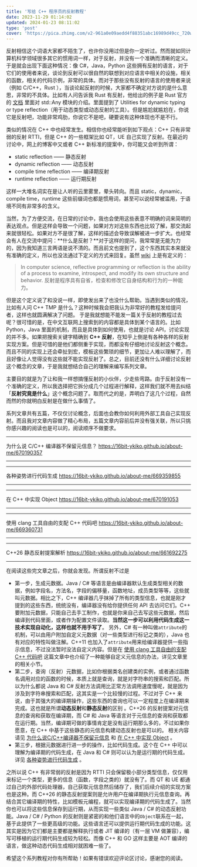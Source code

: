 ```yaml
---
title: '写给 C++ 程序员的反射教程'
date: 2023-11-29 01:14:02
updated: 2024-01-23 08:11:02
type: 'post'
cover: 'https://pica.zhimg.com/v2-961a0e09aedd4f88351abc16989d49cc_720w.jpg?source=172ae18b'
---
```



反射相信这个词语大家都不陌生了，也许你没用过但是你一定听过。然而就如同计算机科学领域很多其它的惯用词一样，对于反射，并没有一个准确而清晰的定义。于是就会出现下面这种情况：像 C#，Java，Python 这些拥有反射的语言，对于它们的使用者来说，谈论到反射可以很自然的联想到对应语言中相关的设施，相关的函数，相关的代码示例，非常的具体。而对于那些没有反射的语言的使用者来说（例如 C/C++，Rust ），当谈论起反射的时候，大家都不确定对方说的是什么意思，非常的不具体。比如有人问告诉我 Rust 有反射，他给出的例子是 Rust 官方的 [文档](https://doc.rust-lang.org/stable/std/any/index.html) 里面对 std::Any 模块的介绍。里面提到了 Utilities for dynamic typing or type reflection（用于动态类型或动态反射的工具）。但是尴尬就尴尬在，你说它是反射吧，功能非常鸡肋，你说它不是吧，硬要说有这种体现也不是不行。

类似的情况在 C++ 中也经常发生。相信你也经常能听到如下观点：C++ 只有非常弱的反射 RTTI，但是 C++ 的一些框架比如 QT，UE 自己实现了反射。在最近的讨论中，网上的博客中又或者 C++ 新标准的提案中，你可能又会听到所谓：

- static reflection —— 静态反射
- dynamic reflection —— 动态反射
- compile time reflection —— 编译期反射
- runtime reflection —— 运行期反射


这样一大堆名词实在是让人听的云里雾里，晕头转向。而且 static，dynamic，compile time，runtime 这些前缀词也都是惯用词，甚至可以说经常被滥用，于语境不同有非常多的含义。

当然，为了方便交流，在日常的讨论中，我也会使用这些表意不明确的词来简明的表达观点。但是这样会导致一个问题，如果对方对这些东西也比较了解，那交流起来就很轻松。如果对方不是很了解，这样的描述会导致误解被进一步扩大。也经常会有人在交流中提问：**什么是反射？**对于这样的提问，我常常是无能为力的，因为我知道三言两语是说不清的。而且前文也提到了，这个东西其实本来就没有准确的定义，所以也没法通过下定义的方式来回复。虽然 [wiki](https://en.wikipedia.org/wiki/Reflective_programming) 上是有定义的：

>  In computer science, reflective programming or reflection is the ability of a process to examine, introspect, and modify its own structure and behavior. 反射是程序具有自省，检查和修改它自身结构和行为的一种能力。

但是这个定义说了和没说一样，即使发出来了也没什么帮助。当遇到类似的情况，比如有人问 C++ TMP 是什么？这种时候我会把我认为非常好的教程发给提问者，这样也就圆满解决了问题。 于是我就想能不能发一篇关于反射的教程过去呢？很可惜的是，在中文互联网上搜索到的内容都是具体到某个语言的。比如 Python，Java 里面的机制，而且是具体到如何使用，也就是讨论 API，讨论实现的并不多。如果把搜索关键字精确到 **C++ 反射**，在知乎上倒是有各种各样的反射实现方案。但是可惜的是他们都侧重于实现，而都没有仔细地讨论反射这个概念。而且不同的实现上还会牵扯到宏，模板这些繁琐的细节，更加让人难以理解了，而且好像让人觉得没有这些就不能实现反射了。总之，目前还没有什么详细讨论反射这个概念的文章，于是我就想结合自己的理解来编写系列文章。

主要目的就是为了让和我一样想搞懂反射的小伙伴，少走些弯路。由于反射没有一个准确的定义，所以我选择把它拆分成几个过程进行解释，这样我们就不用去纠结「**反射究竟是什么**」这个概念问题了。取而代之的是，弄明白了这几个过程，自然而然的你就明白反射是在做什么事情了。

系列文章共有五篇，不仅仅讨论概念，后面也会教你如何利用外部工具自己实现反射。而且我对文章内容做了精心布局，五篇文章内容前后并没有强关联，所以只挑你感兴趣的阅读也是可以的，阅读顺序不做要求。

---

为什么说 C/C++ 编译器不保留元信息？
https://16bit-ykiko.github.io/about-me/670190357

---

---

各种姿势进行代码生成
https://16bit-ykiko.github.io/about-me/669359855

---

---

在 C++ 中实现 Object
https://16bit-ykiko.github.io/about-me/670191053

---

---

使用 clang 工具自由的支配 C++ 代码吧
https://16bit-ykiko.github.io/about-me/669360731

---

---

C++26 静态反射提案解析
https://16bit-ykiko.github.io/about-me/661692275

---

在阅读这些完文章之后，你就会发现。所谓反射不过是

- 第一步，生成元数据。Java / C# 等语言是由编译器默认生成类型相关的数据，例如字段名，方法名，字段的偏移量，函数地址，成员类型等等，这些就叫元数据。相比之下，C++ 编译器几乎抹掉了所有的类型信息，也就是刚才提到的这些东西，统统没有，编译器没有给你提供任何 API 去访问它们。C++ 要附加元数据，只能自己去手工制作，也就是你来自己去写这些元数据，然后编译到代码里面，或者作为配置文件读取。**当然这一步可以利用代码生成这一技术实现自动化，这样也就不用手写了**。 另外，C# 有一种叫做`attribute`的机制，可以由用户附加自定义元数据（对一些类型进行标记之类的），Java 也有对应的特性叫做注解。C++11 也加入了`attribute`用来给编译器提供一些指示信息，不过没法暂时没法自定义内容。但是在 [使用 clang 工具自由的支配 C++ 代码吧](https://16bit-ykiko.github.io/about-me/669360731) 这篇文章中也介绍了一种能够自定义元信息的办法，详见文章里的相关小节。
- 第二步，查询（反射）元数据，比如你根据类名创建类的实例，或者通过函数名调用对应的函数的时候，本质上就是查询，就是对字符串的搜索和匹配。所以为什么都说 Java 和 C# 反射方法调用比正常方法调用速度慢呢，就是因为涉及到字符串搜索和匹配，这其实是一个比较慢的过程。不过对于 C++ 来说，由于其强大的编译期操作，这些东西的查询也可以一定程度上在编译期来完成。这也就是所谓**动态反射**和**静态反射**的区别 。C++26 的反射提案对元信息的查询和获取在编译期，而 C# 和 Java 等语言对于元信息的查询和获取都在运行期。当然，编译期可做的事情肯定是没有运行期那么多的，不过如果你愿意，在 C++ 中基于这些静态的元信息构建动态反射也是可以的。 相关内容请见 [为什么说C/C++编译器不保留元信息](https://16bit-ykiko.github.io/about-me/670190357) 和 [在 C++ 中实现 Object](https://16bit-ykiko.github.io/about-me/670191053) 。
- 第三步，根据元数据进行进一步的操作，比如代码生成。这个在 C++ 中可以理解为编译期的代码生成，在 Java 和 C# 则可以认为是运行期的代码生成。详见 [各种姿势进行代码生成](https://16bit-ykiko.github.io/about-me/669359855) 。


之所以说 C++ 有非常弱的反射是因为 RTTI 只会保留极小部分类型信息，仅仅用来标记一个类型，更多的信息（函数，字段之类的）就没有了。而 QT 和 UE 都通过自己的外部代码处理器，自己获取元信息然后储存了，我们后续介绍的实现方案也是这种。而 C++26 的静态反射提案则是允许用户在编译期执行元信息查询。再结合其它编译期的特性，比如模板元编程，就可以实现编译期的代码生成了。当然你也可以将这些信息保存到运行期，从而实现一些类似 Java / C# 的动态反射功能。Java / C# / Python 的反射则是紧密的和他们语言中的`Object`联系在一起，基于此提供了一些更高级的功能。这些语言还可以提供运行期代码生成的功能。这其实是因为它们都是主要都是解释执行或者 JIT 编译的（有一层 VM 做兼容），编写可移植的运行期代码生成较为轻松。而像 C++ 和 GO 这样主要是 AOT 编译的语言，做这种动态代码生成相对就困难一些了。

希望这个系列教程对你有所帮助！如果有错误欢迎评论区讨论，感谢您的阅读。
